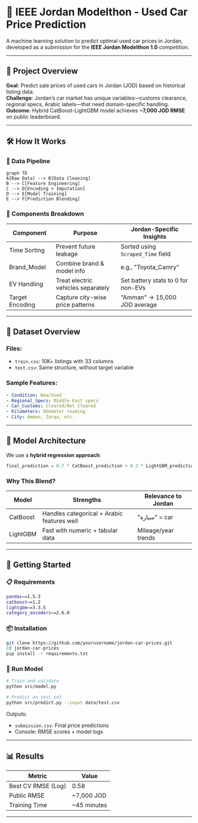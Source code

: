 
# 🚗 IEEE Jordan Modelthon - Used Car Price Prediction

A machine learning solution to predict optimal used car prices in Jordan, developed as a submission for the **IEEE Jordan Modelthon 1.0** competition.

---

## 📌 Project Overview

**Goal**: Predict sale prices of used cars in Jordan (JOD) based on historical listing data.  
**Challenge**: Jordan’s car market has unique variables—customs clearance, regional specs, Arabic labels—that need domain-specific handling.  
**Outcome**: Hybrid CatBoost-LightGBM model achieves **~7,000 JOD RMSE** on public leaderboard.

---

## 🛠️ How It Works

### 🔁 Data Pipeline
```mermaid
graph TD
A[Raw Data] --> B[Data Cleaning]
B --> C[Feature Engineering]
C --> D[Encoding + Imputation]
D --> E[Model Training]
E --> F[Prediction Blending]
```

### 🧩 Components Breakdown

| Component        | Purpose                                | Jordan-Specific Insights                     |
|------------------|----------------------------------------|----------------------------------------------|
| Time Sorting     | Prevent future leakage                 | Sorted using `Scraped_Time` field            |
| Brand_Model      | Combine brand & model info             | e.g., "Toyota_Camry"                         |
| EV Handling      | Treat electric vehicles separately     | Set battery stats to 0 for non-EVs           |
| Target Encoding  | Capture city-wise price patterns       | "Amman" → 15,000 JOD average                 |

---

## 📂 Dataset Overview

### Files:
- `train.csv`: 10K+ listings with 33 columns
- `test.csv`: Same structure, without target variable

### Sample Features:
```yaml
- Condition: New/Used
- Regional_Specs: Middle East specs
- Car_Customs: Cleared/Not Cleared
- Kilometers: Odometer reading
- City: Amman, Zarqa, etc.
```

---

## 🧠 Model Architecture

We use a **hybrid regression approach**:

```python
final_prediction = 0.7 * CatBoost_prediction + 0.3 * LightGBM_prediction
```

### Why This Blend?

| Model     | Strengths                                  | Relevance to Jordan |
|-----------|--------------------------------------------|---------------------|
| CatBoost  | Handles categorical + Arabic features well | "سيارة" = car       |
| LightGBM  | Fast with numeric + tabular data           | Mileage/year trends |

---

## 🚀 Getting Started

### 📋 Requirements

```bash
pandas==1.5.3
catboost==1.2
lightgbm==3.3.5
category_encoders==2.6.0
```

### 📦 Installation

```bash
git clone https://github.com/yourusername/jordan-car-prices.git
cd jordan-car-prices
pip install -r requirements.txt
```

### 🏃 Run Model

```bash
# Train and validate
python src/model.py

# Predict on test set
python src/predict.py --input data/test.csv
```

Outputs:
- `submission.csv`: Final price predictions
- Console: RMSE scores + model logs

---

## 📊 Results

| Metric            | Value         |
|-------------------|---------------|
| Best CV RMSE (Log)| 0.58          |
| Public RMSE       | ~7,000 JOD    |
| Training Time     | ~45 minutes   |

---

